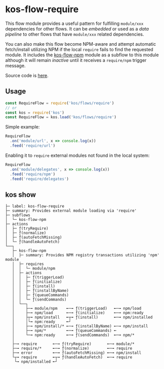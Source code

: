 # kos-flow-require

This flow module provides a useful pattern for fulfilling `module/xxx`
dependencies for other flows. It can be *embedded* or used as a *data
pipeline* to other flows that have `module/xxx` related dependencies.

You can also make this flow become NPM-aware and attempt automatic
fetch/install utilizing NPM if the local `require` fails to find the
requested module. It includes the [kos-flow-npm](./npm.md) module as a
subflow to this module although it will remain *inactive* until it
receives a `require/npm` trigger message.

Source code is [here](./require.js).

## Usage

```js
const RequireFlow = require('kos/flows/require')
// or
const kos = require('kos')
const RequireFlow = kos.load('kos/flows/require')
```

Simple example:
```js
RequireFlow
  .on('module/url', x => console.log(x))
  .feed('require/url')
```

Enabling it to `require` external modules not found in the local
system:
```js
RequireFlow
  .on('module/delegates', x => console.log(x))
  .feed('require/npm')
  .feed('require/delegates')
```

## kos show

```
├─ label: kos-flow-require
├─ summary: Provides external module loading via 'require'
├─ subflows
│  └─ kos-flow-npm
├─ actions
│  ├─ ƒ(tryRequire)
│  ├─ ƒ(normalize)
│  ├─ ƒ(autoFetchMissing)
│  └─ ƒ(handleAutoFetch)
└──┐
   ├─ kos-flow-npm
   │  ├─ summary: Provides NPM registry transactions utilizing 'npm' module
   │  ├─ requires
   │  │  └─ module/npm
   │  ├─ actions
   │  │  ├─ ƒ(triggerLoad)
   │  │  ├─ ƒ(initialize)
   │  │  ├─ ƒ(install)
   │  │  ├─ ƒ(installByName)
   │  │  ├─ ƒ(queueCommands)
   │  │  └─ ƒ(sendCommands)
   │  └──┐
   │     ├─╼ module/npm    ╾─╼ ƒ(triggerLoad)   ╾─╼ npm/load
   │     ├─╼ npm/load      ╾─╼ ƒ(initialize)    ╾─╼ npm:ready
   │     ├┬╼ npm/install   ╾┬╼ ƒ(install)       ╾─╼ npm/installed
   │     │└╼ npm:ready     ╾┘
   │     ├─╼ npm/install/* ╾─╼ ƒ(installByName) ╾─╼ npm/install
   │     ├─╼ npm/*         ╾─╼ ƒ(queueCommands) ╾
   │     └─╼ npm:ready     ╾─╼ ƒ(sendCommands)  ╾─╼ npm/*
   │
   ├─╼ require       ╾─╼ ƒ(tryRequire)       ╾─╼ module/*
   ├─╼ require/*     ╾─╼ ƒ(normalize)        ╾─╼ require
   ├─╼ error         ╾─╼ ƒ(autoFetchMissing) ╾─╼ npm/install
   └┬╼ require       ╾┬╼ ƒ(handleAutoFetch)  ╾─╼ require
    └╼ npm/installed ╾┘
```
